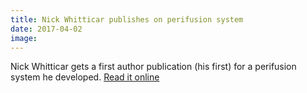 ```yaml
---
title: Nick Whitticar publishes on perifusion system
date: 2017-04-02
image:
---
```

Nick Whitticar gets a first author publication (his first) for a perifusion system he developed. [Read it online](https://biologicalproceduresonline.biomedcentral.com/articles/10.1186/s12575-016-0049-7)
